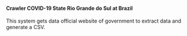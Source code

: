 #### Crawler COVID-19 State Rio Grande do Sul at Brazil
This system gets data official website of government to extract data and generate a CSV.